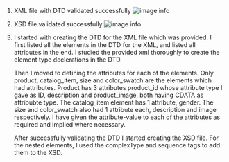 1. XML file with DTD validated successfully
![image info](../assets/assignment_xml_validation.png)


2. XSD file validated successfully
![image info](../assets/assignment_xsd_validation.png)


3. I started with creating the DTD for the XML file which was provided. I first listed all the elements in the DTD for the XML, and listed all attributes in the end. I studied the provided xml thoroughly to create the element type declerations in the DTD. 

    Then I moved to defining the attributes for each of the elements. Only product, catalog_item, size and color_swatch are the elements which had attributes. Product has 3 attributes product_id whose attribute type I gave as ID, description and product_image, both having CDATA as attribubte type. The catalog_item element has 1 attribute, gender. The size and color_swatch also had 1 attribute each, description and image respectively. I have given the attribute-value to each of the attributes as required and implied where necessary.

    After successfully validating the DTD I started creating the XSD file. For the nested elements, I used the complexType and sequence tags to add them to the XSD.    

